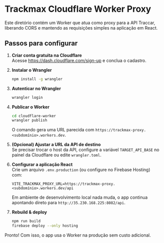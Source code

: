 # Trackmax Cloudflare Worker Proxy

Este diretório contém um Worker que atua como proxy para a API Traccar, liberando CORS e mantendo as requisições simples na aplicação em React.

## Passos para configurar

1. **Criar conta gratuita na Cloudflare**  
   Acesse https://dash.cloudflare.com/sign-up e conclua o cadastro.

2. **Instalar o Wrangler**  
   ```bash
   npm install -g wrangler
   ```

3. **Autenticar no Wrangler**  
   ```bash
   wrangler login
   ```

4. **Publicar o Worker**  
   ```bash
   cd cloudflare-worker
   wrangler publish
   ```

   O comando gera uma URL parecida com `https://trackmax-proxy.<subdomínio>.workers.dev`.

5. **(Opcional) Ajustar a URL da API de destino**  
   Se precisar trocar o host da API, configure a variável `TARGET_API_BASE` no painel da Cloudflare ou edite `wrangler.toml`.

6. **Configurar a aplicação React**  
   Crie um arquivo `.env.production` (ou configure no Firebase Hosting) com:
   ```
   VITE_TRACKMAX_PROXY_URL=https://trackmax-proxy.<subdomínio>.workers.dev/api
   ```

   Em ambiente de desenvolvimento local nada muda, o app continua apontando direto para `http://35.230.168.225:8082/api`.

7. **Rebuild & deploy**  
   ```bash
   npm run build
   firebase deploy --only hosting
   ```

Pronto! Com isso, o app usa o Worker na produção sem custo adicional.
